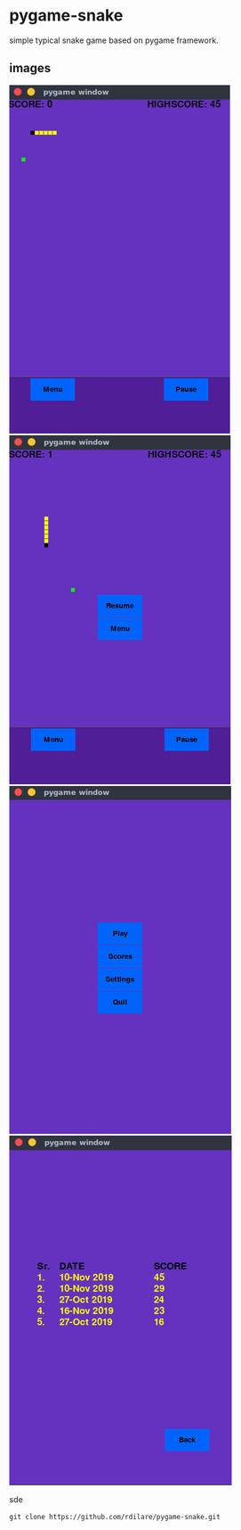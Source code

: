 # pygame-snake
simple typical snake game based on pygame framework.



## images

![GitHub Logo](/images/gamePlay.png)  ![GitHub Logo](/images/pauseMenu.png)
![GitHub Logo](/images/mainMenu.png)  ![GitHub Logo](/images/score.png)

sde


```
git clone https://github.com/rdilare/pygame-snake.git
```

